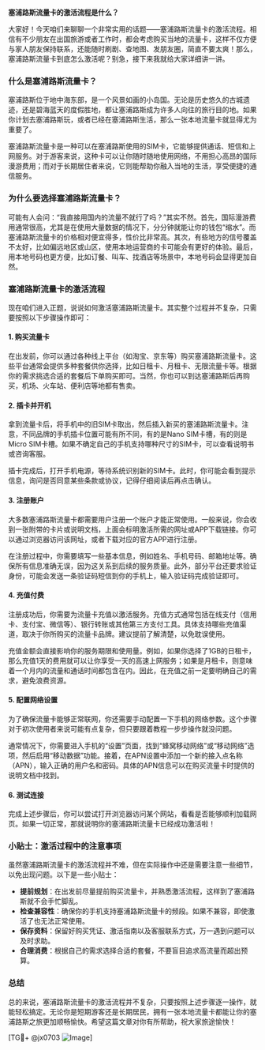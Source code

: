 **塞浦路斯流量卡的激活流程是什么？**

大家好！今天咱们来聊聊一个非常实用的话题——塞浦路斯流量卡的激活流程。相信有不少朋友在出国旅游或者工作时，都会考虑购买当地的流量卡，这样不仅方便与家人朋友保持联系，还能随时刷剧、查地图、发朋友圈，简直不要太爽！那么，塞浦路斯流量卡到底怎么激活呢？别急，接下来我就给大家详细讲一讲。

### 什么是塞浦路斯流量卡？

塞浦路斯位于地中海东部，是一个风景如画的小岛国。无论是历史悠久的古城遗迹，还是碧海蓝天的度假胜地，都让塞浦路斯成为许多人向往的旅行目的地。如果你计划去塞浦路斯玩，或者已经在塞浦路斯生活，那么一张本地流量卡就显得尤为重要了。

塞浦路斯流量卡是一种可以在塞浦路斯使用的SIM卡，它能够提供通话、短信和上网服务。对于游客来说，这种卡可以让你随时随地使用网络，不用担心高昂的国际漫游费用；而对于长期居住者来说，它则能帮助你融入当地的生活，享受便捷的通信服务。

### 为什么要选择塞浦路斯流量卡？

可能有人会问：“我直接用国内的流量不就行了吗？”其实不然。首先，国际漫游费用通常很高，尤其是在使用大量数据的情况下，分分钟就能让你的钱包“缩水”。而塞浦路斯流量卡的价格相对便宜得多，性价比非常高。其次，有些地方的信号覆盖不太好，比如偏远地区或山区，使用本地运营商的卡可能会有更好的体验。最后，用本地号码也更方便，比如订餐、叫车、找酒店等场景中，本地号码会显得更加自然。

### 塞浦路斯流量卡的激活流程

现在咱们进入正题，说说如何激活塞浦路斯流量卡。其实整个过程并不复杂，只需要按照以下步骤操作即可：

#### 1. 购买流量卡
在出发前，你可以通过各种线上平台（如淘宝、京东等）购买塞浦路斯流量卡。这些平台通常会提供多种套餐供你选择，比如日租卡、月租卡、无限流量卡等。根据你的需求挑选合适的套餐后下单购买即可。当然，你也可以到达塞浦路斯后再购买，机场、火车站、便利店等地都有售卖。

#### 2. 插卡并开机
拿到流量卡后，将手机中的旧SIM卡取出，然后插入新买的塞浦路斯流量卡。注意，不同品牌的手机插卡位置可能有所不同，有的是Nano SIM卡槽，有的则是Micro SIM卡槽。如果不确定自己的手机支持哪种尺寸的SIM卡，可以查看说明书或咨询客服。

插卡完成后，打开手机电源，等待系统识别新的SIM卡。此时，你可能会看到提示信息，询问是否同意某些条款或协议，记得仔细阅读后再点击确认。

#### 3. 注册账户
大多数塞浦路斯流量卡都需要用户注册一个账户才能正常使用。一般来说，你会收到一张附带的卡片或说明文档，上面会标明激活所需的网址或APP下载链接。你可以通过浏览器访问该网址，或者下载对应的官方APP进行注册。

在注册过程中，你需要填写一些基本信息，例如姓名、手机号码、邮箱地址等。确保所有信息准确无误，因为这关系到后续的服务质量。此外，部分平台还要求验证身份，可能会发送一条验证码短信到你的手机上，输入验证码完成验证即可。

#### 4. 充值付费
注册成功后，你需要为流量卡充值以激活服务。充值方式通常包括在线支付（信用卡、支付宝、微信等）、银行转账或其他第三方支付工具。具体支持哪些充值渠道，取决于你所购买的流量卡品牌。建议提前了解清楚，以免耽误使用。

充值金额会直接影响你的服务期限和使用量。例如，如果你选择了1GB的日租卡，那么充值1天的费用就可以让你享受一天的高速上网服务；如果是月租卡，则意味着一个月内的流量和通话时间都包含在内。因此，在充值之前一定要明确自己的需求，避免浪费资源。

#### 5. 配置网络设置
为了确保流量卡能够正常联网，你还需要手动配置一下手机的网络参数。这个步骤对于初次使用者来说可能有点复杂，但只要跟着教程一步步操作就没问题。

通常情况下，你需要进入手机的“设置”页面，找到“蜂窝移动网络”或“移动网络”选项，然后启用“移动数据”功能。接着，在APN设置中添加一个新的接入点名称（APN），输入正确的用户名和密码。具体的APN信息可以在购买流量卡时提供的说明文档中找到。

#### 6. 测试连接
完成上述步骤后，你可以尝试打开浏览器访问某个网站，看看是否能够顺利加载网页。如果一切正常，那就说明你的塞浦路斯流量卡已经成功激活啦！

### 小贴士：激活过程中的注意事项

虽然塞浦路斯流量卡的激活流程并不难，但在实际操作中还是需要注意一些细节，以免出现问题。以下是一些小贴士：

- **提前规划**：在出发前尽量提前购买流量卡，并熟悉激活流程，这样到了塞浦路斯就不会手忙脚乱。
- **检查兼容性**：确保你的手机支持塞浦路斯流量卡的频段。如果不兼容，即使激活了也无法正常使用。
- **保存资料**：保留好购买凭证、激活指南以及客服联系方式，万一遇到问题可以及时求助。
- **合理消费**：根据自己的需求选择合适的套餐，不要盲目追求高流量而超出预算。

### 总结

总的来说，塞浦路斯流量卡的激活流程并不复杂，只要按照上述步骤逐一操作，就能轻松搞定。无论你是短期游客还是长期居民，拥有一张本地流量卡都能让你的塞浦路斯之旅更加顺畅愉快。希望这篇文章对你有所帮助，祝大家旅途愉快！

[TG💪+ @jx0703 ![Image](https://github.com/user-attachments/assets/dbca1d08-cadb-493c-b0ec-ad6f7a83f270)]